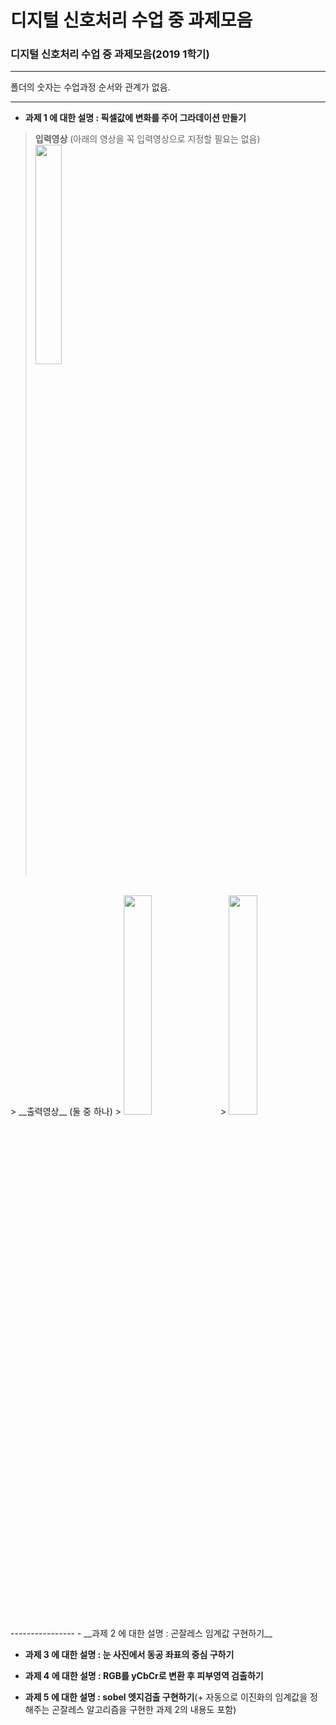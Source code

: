 # 디지털 신호처리 수업 중 과제모음

### 디지털 신호처리 수업 중 과제모음(2019 1학기)

---------------

폴더의 숫자는 수업과정 순서와 관계가 없음.

---------------

- __과제 1 에 대한 설명 : 픽셀값에 변화를 주어 그라데이션 만들기__                        
> __입력영상__   (아래의 영상을 꼭 입력영상으로 지정할 필요는 없음)                                                              
> <img src="https://user-images.githubusercontent.com/47767202/77510747-ccf40680-6eb2-11ea-8fa7-42fb4183f7e9.jpg" width="30%">
<br>
> __출력영상__ (둘 중 하나)                                       
> <img src="https://user-images.githubusercontent.com/47767202/77511173-da5dc080-6eb3-11ea-9b70-be14ef69019f.jpg" width="30%">    
> <img src="https://user-images.githubusercontent.com/47767202/77511330-36284980-6eb4-11ea-9812-096d4246536d.jpg" width="30%">
<br>
----------------
- __과제 2 에 대한 설명 : 곤잘레스 임계값 구현하기__

- __과제 3 에 대한 설명 : 눈 사진에서 동공 좌표의 중심 구하기__

- __과제 4 에 대한 설명 : RGB를 yCbCr로 변환 후 피부영역 검출하기__

- __과제 5 에 대한 설명 : sobel 엣지검출 구현하기__(+ 자동으로 이진화의 임계값을 정해주는 곤잘레스 알고리즘을 구현한 과제 2의 내용도 포함)
